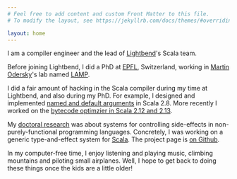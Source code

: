 ```yaml
---
# Feel free to add content and custom Front Matter to this file.
# To modify the layout, see https://jekyllrb.com/docs/themes/#overriding-theme-defaults

layout: home
---
```


I am a compiler engineer and the lead of [Lightbend](http://www.lightbend.com/)'s Scala team.

Before joining Lightbend, I did a PhD at [EPFL](http://www.epfl.ch/), Switzerland, working in [Martin Odersky](http://lampwww.epfl.ch/~odersky/)'s lab named [LAMP](http://lamp.epfl.ch/).

I did a fair amount of hacking in the Scala compiler during my time at Lightbend, and also during my PhD. For example, I designed and implemented [named and default arguments](http://docs.scala-lang.org/sips/completed/named-and-default-arguments.html) in Scala 2.8. More recently I worked on the [bytecode optimzier in Scala 2.12 and 2.13](https://www.lightbend.com/blog/scala-inliner-optimizer).

My [doctoral research](/pubsTalks/) was about systems for controlling side-effects in non-purely-functional programming languages. Concretely, I was working on a generic type-and-effect system for [Scala](http://www.scala-lang.org/). The project page is [on Github](https://github.com/lrytz/efftp).

In my computer-free time, I enjoy listening and playing music, climbing mountains and piloting small airplanes. Well, I hope to get back to doing these things once the kids are a little older!
